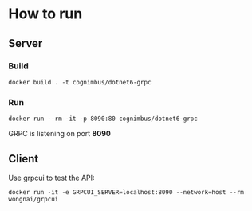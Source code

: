 # How to run

## Server

### Build
```
docker build . -t cognimbus/dotnet6-grpc
```

### Run
```
docker run --rm -it -p 8090:80 cognimbus/dotnet6-grpc
```
GRPC is listening on port **8090**


## Client
Use grpcui to test the API:
```
docker run -it -e GRPCUI_SERVER=localhost:8090 --network=host --rm wongnai/grpcui
```